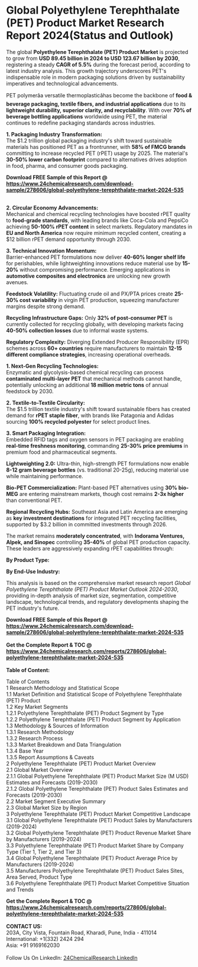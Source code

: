 <h1>Global Polyethylene Terephthalate (PET) Product Market Research Report 2024(Status and Outlook)</h1><p>The global <strong>Polyethylene Terephthalate (PET) Product Market</strong> is projected to grow from <strong>USD 89.45 billion in 2024 to USD 123.67 billion by 2030</strong>, registering a steady <strong>CAGR of 5.5%</strong> during the forecast period, according to latest industry analysis. This growth trajectory underscores PET's indispensable role in modern packaging solutions driven by sustainability imperatives and technological advancements.</p><p>PET polymerâa versatile thermoplasticâhas become the backbone of <strong>food &amp; beverage packaging, textile fibers, and industrial applications</strong> due to its <strong>lightweight durability, superior clarity, and recyclability</strong>. With over <strong>70% of beverage bottling applications</strong> worldwide using PET, the material continues to redefine packaging standards across industries.</p><p><strong>1. Packaging Industry Transformation:</strong><br>
The $1.2 trillion global packaging industry's shift toward sustainable materials has positioned PET as a frontrunner, with <strong>58% of FMCG brands</strong> committing to increase recycled PET (rPET) usage by 2025. The material's <strong>30-50% lower carbon footprint</strong> compared to alternatives drives adoption in food, pharma, and consumer goods packaging.</p><div><b>Download FREE Sample of this Report @ 
            <a href="https://www.24chemicalresearch.com/download-sample/278606/global-polyethylene-terephthalate-market-2024-535">
            https://www.24chemicalresearch.com/download-sample/278606/global-polyethylene-terephthalate-market-2024-535</a></b></div><br><p><strong>2. Circular Economy Advancements:</strong><br>
Mechanical and chemical recycling technologies have boosted rPET quality to <strong>food-grade standards</strong>, with leading brands like Coca-Cola and PepsiCo achieving <strong>50-100% rPET content</strong> in select markets. Regulatory mandates in <strong>EU and North America</strong> now require minimum recycled content, creating a $12 billion rPET demand opportunity through 2030.</p><p><strong>3. Technical Innovation Momentum:</strong><br>
Barrier-enhanced PET formulations now deliver <strong>40-60% longer shelf life</strong> for perishables, while lightweighting innovations reduce material use by <strong>15-20%</strong> without compromising performance. Emerging applications in <strong>automotive composites and electronics</strong> are unlocking new growth avenues.</p><p><strong>Feedstock Volatility:</strong> Fluctuating crude oil and PX/PTA prices create <strong>25-30% cost variability</strong> in virgin PET production, squeezing manufacturer margins despite strong demand.</p><p><strong>Recycling Infrastructure Gaps:</strong> Only <strong>32% of post-consumer PET</strong> is currently collected for recycling globally, with developing markets facing <strong>40-50% collection losses</strong> due to informal waste systems.</p><p><strong>Regulatory Complexity:</strong> Diverging Extended Producer Responsibility (EPR) schemes across <strong>60+ countries</strong> require manufacturers to maintain <strong>12-15 different compliance strategies</strong>, increasing operational overheads.</p><p><strong>1. Next-Gen Recycling Technologies:</strong><br>
Enzymatic and glycolysis-based chemical recycling can process <strong>contaminated multi-layer PET</strong> that mechanical methods cannot handle, potentially unlocking an additional <strong>18 million metric tons</strong> of annual feedstock by 2030.</p><p><strong>2. Textile-to-Textile Circularity:</strong><br>
The $1.5 trillion textile industry's shift toward sustainable fibers has created demand for <strong>rPET staple fiber</strong>, with brands like Patagonia and Adidas sourcing <strong>100% recycled polyester</strong> for select product lines.</p><p><strong>3. Smart Packaging Integration:</strong><br>
Embedded RFID tags and oxygen sensors in PET packaging are enabling <strong>real-time freshness monitoring</strong>, commanding <strong>25-30% price premiums</strong> in premium food and pharmaceutical segments.</p><p><strong>Lightweighting 2.0:</strong> Ultra-thin, high-strength PET formulations now enable <strong>8-12 gram beverage bottles</strong> (vs. traditional 20-25g), reducing material use while maintaining performance.</p><p><strong>Bio-PET Commercialization:</strong> Plant-based PET alternatives using <strong>30% bio-MEG</strong> are entering mainstream markets, though cost remains <strong>2-3x higher</strong> than conventional PET.</p><p><strong>Regional Recycling Hubs:</strong> Southeast Asia and Latin America are emerging as <strong>key investment destinations</strong> for integrated PET recycling facilities, supported by $3.2 billion in committed investments through 2026.</p><p>The market remains <strong>moderately concentrated</strong>, with <strong>Indorama Ventures, Alpek, and Sinopec</strong> controlling <strong>35-40%</strong> of global PET production capacity. These leaders are aggressively expanding rPET capabilities through:</p><p><strong>By Product Type:</strong></p><p><strong>By End-Use Industry:</strong></p><p>This analysis is based on the comprehensive market research report <em>Global Polyethylene Terephthalate (PET) Product Market Outlook 2024-2030</em>, providing in-depth analysis of market size, segmentation, competitive landscape, technological trends, and regulatory developments shaping the PET industry's future.</p><div><b>Download FREE Sample of this Report @ 
            <a href="https://www.24chemicalresearch.com/download-sample/278606/global-polyethylene-terephthalate-market-2024-535">
            https://www.24chemicalresearch.com/download-sample/278606/global-polyethylene-terephthalate-market-2024-535</a></b></div><br><div><b>Get the Complete Report & TOC @ 
            <a href="https://www.24chemicalresearch.com/reports/278606/global-polyethylene-terephthalate-market-2024-535">
            https://www.24chemicalresearch.com/reports/278606/global-polyethylene-terephthalate-market-2024-535</a></b></div><br>
            <b>Table of Content:</b><p>Table of Contents<br />
1 Research Methodology and Statistical Scope<br />
1.1 Market Definition and Statistical Scope of Polyethylene Terephthalate (PET) Product<br />
1.2 Key Market Segments<br />
1.2.1 Polyethylene Terephthalate (PET) Product Segment by Type<br />
1.2.2 Polyethylene Terephthalate (PET) Product Segment by Application<br />
1.3 Methodology & Sources of Information<br />
1.3.1 Research Methodology<br />
1.3.2 Research Process<br />
1.3.3 Market Breakdown and Data Triangulation<br />
1.3.4 Base Year<br />
1.3.5 Report Assumptions & Caveats<br />
2 Polyethylene Terephthalate (PET) Product Market Overview<br />
2.1 Global Market Overview<br />
2.1.1 Global Polyethylene Terephthalate (PET) Product Market Size (M USD) Estimates and Forecasts (2019-2030)<br />
2.1.2 Global Polyethylene Terephthalate (PET) Product Sales Estimates and Forecasts (2019-2030)<br />
2.2 Market Segment Executive Summary<br />
2.3 Global Market Size by Region<br />
3 Polyethylene Terephthalate (PET) Product Market Competitive Landscape<br />
3.1 Global Polyethylene Terephthalate (PET) Product Sales by Manufacturers (2019-2024)<br />
3.2 Global Polyethylene Terephthalate (PET) Product Revenue Market Share by Manufacturers (2019-2024)<br />
3.3 Polyethylene Terephthalate (PET) Product Market Share by Company Type (Tier 1, Tier 2, and Tier 3)<br />
3.4 Global Polyethylene Terephthalate (PET) Product Average Price by Manufacturers (2019-2024)<br />
3.5 Manufacturers Polyethylene Terephthalate (PET) Product Sales Sites, Area Served, Product Type<br />
3.6 Polyethylene Terephthalate (PET) Product Market Competitive Situation and Trends<br />
</p><div><b>Get the Complete Report & TOC @ 
            <a href="https://www.24chemicalresearch.com/reports/278606/global-polyethylene-terephthalate-market-2024-535">
            https://www.24chemicalresearch.com/reports/278606/global-polyethylene-terephthalate-market-2024-535</a></b></div><br><b>CONTACT US:</b><br>
            203A, City Vista, Fountain Road, Kharadi, Pune, India - 411014<br>
            International: +1(332) 2424 294<br>
            Asia: +91 9169162030 <br><br>
            Follow Us On LinkedIn: <a href="https://www.linkedin.com/company/24chemicalresearch/">24ChemicalResearch LinkedIn</a>